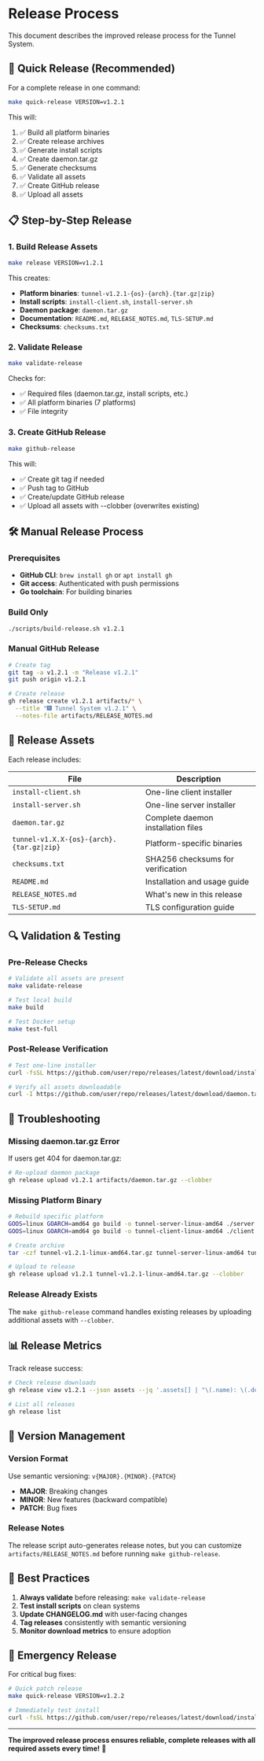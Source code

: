# Release Process

This document describes the improved release process for the Tunnel System.

## 🚀 Quick Release (Recommended)

For a complete release in one command:

```bash
make quick-release VERSION=v1.2.1
```

This will:
1. ✅ Build all platform binaries
2. ✅ Create release archives  
3. ✅ Generate install scripts
4. ✅ Create daemon.tar.gz
5. ✅ Generate checksums
6. ✅ Validate all assets
7. ✅ Create GitHub release
8. ✅ Upload all assets

## 📋 Step-by-Step Release

### 1. Build Release Assets

```bash
make release VERSION=v1.2.1
```

This creates:
- **Platform binaries**: `tunnel-v1.2.1-{os}-{arch}.{tar.gz|zip}`
- **Install scripts**: `install-client.sh`, `install-server.sh`  
- **Daemon package**: `daemon.tar.gz`
- **Documentation**: `README.md`, `RELEASE_NOTES.md`, `TLS-SETUP.md`
- **Checksums**: `checksums.txt`

### 2. Validate Release

```bash
make validate-release
```

Checks for:
- ✅ Required files (daemon.tar.gz, install scripts, etc.)
- ✅ All platform binaries (7 platforms)
- ✅ File integrity

### 3. Create GitHub Release

```bash
make github-release
```

This will:
- ✅ Create git tag if needed
- ✅ Push tag to GitHub
- ✅ Create/update GitHub release
- ✅ Upload all assets with --clobber (overwrites existing)

## 🛠️ Manual Release Process

### Prerequisites

- **GitHub CLI**: `brew install gh` or `apt install gh`
- **Git access**: Authenticated with push permissions
- **Go toolchain**: For building binaries

### Build Only

```bash
./scripts/build-release.sh v1.2.1
```

### Manual GitHub Release

```bash
# Create tag
git tag -a v1.2.1 -m "Release v1.2.1"
git push origin v1.2.1

# Create release
gh release create v1.2.1 artifacts/* \
  --title "🎆 Tunnel System v1.2.1" \
  --notes-file artifacts/RELEASE_NOTES.md
```

## 📁 Release Assets

Each release includes:

| File | Description |
|------|-------------|
| `install-client.sh` | One-line client installer |
| `install-server.sh` | One-line server installer |
| `daemon.tar.gz` | Complete daemon installation files |
| `tunnel-v1.X.X-{os}-{arch}.{tar.gz\|zip}` | Platform-specific binaries |
| `checksums.txt` | SHA256 checksums for verification |
| `README.md` | Installation and usage guide |
| `RELEASE_NOTES.md` | What's new in this release |
| `TLS-SETUP.md` | TLS configuration guide |

## 🔍 Validation & Testing

### Pre-Release Checks

```bash
# Validate all assets are present
make validate-release

# Test local build
make build

# Test Docker setup  
make test-full
```

### Post-Release Verification

```bash
# Test one-line installer
curl -fsSL https://github.com/user/repo/releases/latest/download/install-server.sh | sudo bash

# Verify all assets downloadable
curl -I https://github.com/user/repo/releases/latest/download/daemon.tar.gz
```

## 🔧 Troubleshooting

### Missing daemon.tar.gz Error

If users get 404 for daemon.tar.gz:

```bash
# Re-upload daemon package
gh release upload v1.2.1 artifacts/daemon.tar.gz --clobber
```

### Missing Platform Binary

```bash
# Rebuild specific platform
GOOS=linux GOARCH=amd64 go build -o tunnel-server-linux-amd64 ./server
GOOS=linux GOARCH=amd64 go build -o tunnel-client-linux-amd64 ./client

# Create archive
tar -czf tunnel-v1.2.1-linux-amd64.tar.gz tunnel-server-linux-amd64 tunnel-client-linux-amd64

# Upload to release
gh release upload v1.2.1 tunnel-v1.2.1-linux-amd64.tar.gz --clobber
```

### Release Already Exists

The `make github-release` command handles existing releases by uploading additional assets with `--clobber`.

## 📊 Release Metrics

Track release success:

```bash
# Check release downloads
gh release view v1.2.1 --json assets --jq '.assets[] | "\(.name): \(.download_count) downloads"'

# List all releases
gh release list
```

## 🔄 Version Management

### Version Format

Use semantic versioning: `v{MAJOR}.{MINOR}.{PATCH}`

- **MAJOR**: Breaking changes
- **MINOR**: New features (backward compatible)  
- **PATCH**: Bug fixes

### Release Notes

The release script auto-generates release notes, but you can customize `artifacts/RELEASE_NOTES.md` before running `make github-release`.

## 🎯 Best Practices

1. **Always validate** before releasing: `make validate-release`
2. **Test install scripts** on clean systems
3. **Update CHANGELOG.md** with user-facing changes
4. **Tag releases** consistently with semantic versioning
5. **Monitor download metrics** to ensure adoption

## 🚨 Emergency Release

For critical bug fixes:

```bash
# Quick patch release
make quick-release VERSION=v1.2.2

# Immediately test install
curl -fsSL https://github.com/user/repo/releases/latest/download/install-server.sh | sudo bash
```

---

**The improved release process ensures reliable, complete releases with all required assets every time!** 🎉